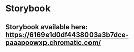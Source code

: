 # Storybook

## Storybook available here: https://6169e1d0df4438003a3b7dce-paaapoowxp.chromatic.com/
